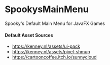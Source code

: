 # SpookysMainMenu
Spooky's Default Main Menu for JavaFX Games

#### Default Asset Sources
* https://kenney.nl/assets/ui-pack
* https://kenney.nl/assets/pixel-shmup
* https://cartooncoffee.itch.io/sunnycloud
